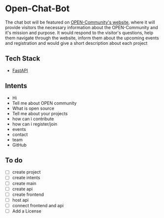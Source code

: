 # Open-Chat-Bot

The chat bot will be featured on [OPEN-Community's website](https://upes-open.org/), where it will provide visitors the necessary information about the OPEN-Community and it's mission and purpose. It would respond to the visitor's questions, help them navigate through the website, inform them about the upcoming events and registration and would give a short description about each project

## Tech Stack

- [FastAPI](https://fastapi.tiangolo.com/)

## Intents

- Hi
- Tell me about OPEN community
- What is open source
- Tell me about your projects
- how can i contribute
- how can i register/join
- events
- contact
- team
- GitHub

## To do

- [ ] create project
- [ ] create intents
- [ ] create main
- [ ] create api
- [ ] create frontend
- [ ] host api
- [ ] connect frontend and api
- [ ] Add a License
